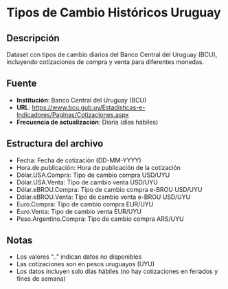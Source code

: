 # Tipos de Cambio Históricos Uruguay

## Descripción
Dataset con tipos de cambio diarios del Banco Central del Uruguay (BCU), incluyendo cotizaciones de compra y venta para diferentes monedas.

## Fuente
- **Institución**: Banco Central del Uruguay (BCU)
- **URL**: https://www.bcu.gub.uy/Estadisticas-e-Indicadores/Paginas/Cotizaciones.aspx
- **Frecuencia de actualización**: Diaria (días hábiles)

## Estructura del archivo
- Fecha: Fecha de cotización (DD-MM-YYYY)
- Hora.de.publicación: Hora de publicación de la cotización
- Dólar.USA.Compra: Tipo de cambio compra USD/UYU
- Dólar.USA.Venta: Tipo de cambio venta USD/UYU
- Dólar.eBROU.Compra: Tipo de cambio compra e-BROU USD/UYU
- Dólar.eBROU.Venta: Tipo de cambio venta e-BROU USD/UYU
- Euro.Compra: Tipo de cambio compra EUR/UYU
- Euro.Venta: Tipo de cambio venta EUR/UYU
- Peso.Argentino.Compra: Tipo de cambio compra ARS/UYU

## Notas
- Los valores ".." indican datos no disponibles
- Las cotizaciones son en pesos uruguayos (UYU)
- Los datos incluyen solo días hábiles (no hay cotizaciones en feriados y fines de semana)